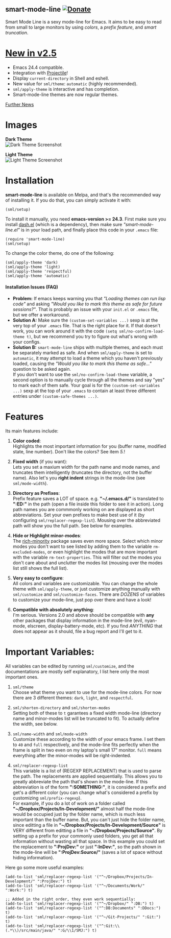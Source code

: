 smart-mode-line [![Donate](https://www.paypalobjects.com/en_US/i/btn/btn_donate_SM.gif)](https://www.paypal.com/cgi-bin/webscr?cmd=_s-xclick&hosted_button_id=GLZLRLW72Q8G2)
---------------

Smart Mode Line is a sexy mode-line for Emacs. It aims to be easy to
read from small to large monitors by using *colors*, a *prefix feature*, and
*smart truncation*. 

[New in v2.5](https://github.com/Bruce-Connor/smart-mode-line/blob/master/news.md)
===========
- Emacs 24.4 compatible.
- Integration with [Projectile](https://github.com/bbatsov/projectile)!
- Display `current-directory` in Shell and eshell.
- New value for `sml/theme`: `automatic` (highly recommended).
- `sml/apply-theme` is interactive and has completion.
- Smart-mode-line themes are now regular themes.

[Further News](https://github.com/Bruce-Connor/smart-mode-line/blob/master/news.md)

Images
======
**Dark Theme**  
![Dark Theme Screenshot](https://raw.github.com/Bruce-Connor/smart-mode-line/master/screenshot-2013-11-11-dark.png)

**Light Theme**  
![Light Theme Screenshot](https://raw.github.com/Bruce-Connor/smart-mode-line/master/screenshot-2013-11-11-light.png)

Installation
===
**smart-mode-line** is available on Melpa, and that's the recommended
way of installing it. If you do that, you can simply activate it with:

    (sml/setup)

To install it manually, you need **emacs-version >= 24.3**. First
make sure you install [dash.el](https://github.com/magnars/dash.el)
(which is a dependency), then make sure *"smart-mode-line.el"* is in
your load path, and finally place this code in your `.emacs` file:

    (require 'smart-mode-line)
    (sml/setup)

To change the color theme, do one of the following:

    (sml/apply-theme 'dark)
    (sml/apply-theme 'light)
    (sml/apply-theme 'respectful)
    (sml/apply-theme 'automatic)

#### Installation Issues (FAQ) ####

- **Problem:** If emacs keeps warning you that *"Loading themes can run
lisp code"* and asking *"Would you like to mark this theme as safe for
future sessions?"*. That is probably an issue with your `init.el` or
`.emacs` file, but we offer a workaround.
- **Solution A:** Make sure the `(custom-set-variables ...)` sexp is at
  the very top of your `.emacs` file. That is the right place for it.
  If that doesn't work, you can work around it with the code `(setq sml/no-confirm-load-theme t)`,
  but we recommend you try to figure out what's wrong with your configs.
- **Solution B:** `smart-mode-line` ships with multiple themes, and
  each must be separately marked as safe. And when `sml/apply-theme`
  is set to `automatic`, it may attempt to load a theme which you
  haven't previously loaded, causing the *"Would you like to mark this
  theme as safe..."* question to be asked again.  
  If you don't want to use the `sml/no-confirm-load-theme` variable, a
  second option is to manually cycle through all the themes and say
  "yes" to mark each of them safe. Your goal is for the
  `(custom-set-variables ...)` sexp at the top of your `.emacs` to
  contain at least three different entries under `(custom-safe-themes
  ...)`.

Features
===
Its main features include:

 1. **Color coded**:  
    Highlights the most important information for you
    (buffer name, modified state, line number). Don't
    like the colors? See item *5.*!

 2. **Fixed width** (if you want):  
    Lets you set a maxium width for the path name and mode names, and
    truncates them intelligently (truncates the directory, not the
    buffer name). Also let's you **right indent** strings in the
    mode-line (see `sml/mode-width`).

 3. **Directory as Prefixes**:  
    Prefix feature saves a LOT of space. e.g. **"~/.emacs.d/"**
    is translated to **":ED:"** in the path (open a file inside
    this folder to see it in action). Long path names you
    are commmonly working on are displayed as short
    abbreviations. Set your own prefixes to make best use
    of it (by configuring `sml/replacer-regexp-list`). Mousing
    over the abbreviated path will show you the full
    path. See below for examples.  	

 4. **Hide or Highlight minor-modes**:  
    The [rich-minority](https://github.com/Bruce-Connor/rich-minority)
    package saves even more space. Select which minor modes you don't
    want to see listed by adding them to the variable
    `rm-excluded-modes`, or even highlight the modes that are more
    important with the variable `rm-text-properties`. This will filter
    out the modes you don't care about and unclutter the modes list
    (mousing over the modes list still shows the full list).

 5. **Very easy to configure**:  
    All colors and variables are customizable. You can change the
    whole theme with `sml/apply-theme`, or just customize anything
    manually with `sml/customize` and `sml/customize-faces`. There are
    *DOZENS* of variables to customize your mode-line, just pop over
    there and have a look!

 6. **Compatible with absolutely anything**:  
    I'm serious. Versions 2.0 and above should be compatible with
    **any** other packages that display information in the mode-line
    (evil, nyan-mode, elscreen, display-battery-mode, etc). If you
    find *ANYTHING* that does not appear as it should, file a bug report
    and I'll get to it.
    
Important Variables:
===
All variables can be edited by running `sml/customize`, and the
documentations are mostly self explanatory, I list here only the
most important ones.

 1. `sml/theme`  
  Choose what theme you want to use for the mode-line colors. For now
  there are 3 different themes: `dark`, `light`, and `respectful`.
 
 1. `sml/shorten-directory` and `sml/shorten-modes`  
  Setting both of these to `t` garantees a fixed width mode-line
  (directory name and minor-modes list will be truncated to fit). To
  actually define the width, see below.
  
 2. `sml/name-width` and `sml/mode-width`  
  Customize these according to the width of your emacs frame. I set
  them to `40` and `full` respectively, and the mode-line fits
  perfectly when the frame is split in two even on my laptop's small
  17" monitor. `full` means everything after the minor-modes will be
  right-indented.
  
 3. `sml/replacer-regexp-list`  
  This variable is a list of (REGEXP REPLACEMENT) that is used
  to parse the path. The replacements are applied
  sequentially. This allows you to greatly abbreviate the path
  that's shown in the mode-line. If this abbreviation is of
  the form **":SOMETHING:"**, it is considered a prefix and get's
  a different color (you can change what's considered a prefix
  by customizing `sml/prefix-regexp`).  
  For example, if you do a lot of work on a folder called
  **"~/Dropbox/Projects/In-Development/"** almost half the
  mode-line would be occupied just by the folder name, which
  is much less important than the buffer name. But, you can't
  just hide the folder name, since editting a file in
  **"~/Dropbox/Projects/In-Development/Source"** is VERY different
  from editting a file in **"~/Dropbox/Projects/Source"**. By
  setting up a prefix for your commonly used folders, you get
  all that information without wasting all that space. In this
  example you could set the replacement to **":ProjDev:"** or just
  **":InDev:"**, so the path shown in the mode-line will be
  **":ProjDev:Source/"** (saves a lot of space without hiding
  information).  

Here go some more useful examples:

    (add-to-list 'sml/replacer-regexp-list '("^~/Dropbox/Projects/In-Development/" ":ProjDev:") t)
    (add-to-list 'sml/replacer-regexp-list '("^~/Documents/Work/" ":Work:") t)
    
    ;; Added in the right order, they even work sequentially:
    (add-to-list 'sml/replacer-regexp-list '("^~/Dropbox/" ":DB:") t)
    (add-to-list 'sml/replacer-regexp-list '("^:DB:Documents" ":DDocs:") t)
    (add-to-list 'sml/replacer-regexp-list '("^~/Git-Projects/" ":Git:") t)
    (add-to-list 'sml/replacer-regexp-list '("^:Git:\\(.*\\)/src/main/java/" ":G/\\1/SMJ:") t)

